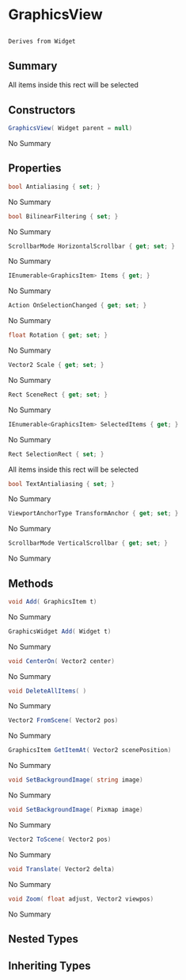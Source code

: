 # GraphicsView

## 
```c#
Derives from Widget
```

## Summary

All items inside this rect will be selected
## Constructors

```c#
GraphicsView( Widget parent = null) 
```
No Summary
## Properties

```c#
bool Antialiasing { set; } 
```
No Summary
```c#
bool BilinearFiltering { set; } 
```
No Summary
```c#
ScrollbarMode HorizontalScrollbar { get; set; } 
```
No Summary
```c#
IEnumerable<GraphicsItem> Items { get; } 
```
No Summary
```c#
Action OnSelectionChanged { get; set; } 
```
No Summary
```c#
float Rotation { get; set; } 
```
No Summary
```c#
Vector2 Scale { get; set; } 
```
No Summary
```c#
Rect SceneRect { get; set; } 
```
No Summary
```c#
IEnumerable<GraphicsItem> SelectedItems { get; } 
```
No Summary
```c#
Rect SelectionRect { set; } 
```
All items inside this rect will be selected
```c#
bool TextAntialiasing { set; } 
```
No Summary
```c#
ViewportAnchorType TransformAnchor { get; set; } 
```
No Summary
```c#
ScrollbarMode VerticalScrollbar { get; set; } 
```
No Summary
## Methods

```c#
void Add( GraphicsItem t) 
```
No Summary
```c#
GraphicsWidget Add( Widget t) 
```
No Summary
```c#
void CenterOn( Vector2 center) 
```
No Summary
```c#
void DeleteAllItems( ) 
```
No Summary
```c#
Vector2 FromScene( Vector2 pos) 
```
No Summary
```c#
GraphicsItem GetItemAt( Vector2 scenePosition) 
```
No Summary
```c#
void SetBackgroundImage( string image) 
```
No Summary
```c#
void SetBackgroundImage( Pixmap image) 
```
No Summary
```c#
Vector2 ToScene( Vector2 pos) 
```
No Summary
```c#
void Translate( Vector2 delta) 
```
No Summary
```c#
void Zoom( float adjust, Vector2 viewpos) 
```
No Summary
## Nested Types

## Inheriting Types

